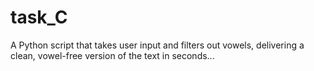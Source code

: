 # task_C
A Python script that takes user input and filters out vowels, delivering a clean, vowel-free version of the text in seconds...
